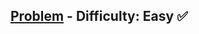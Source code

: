[Problem](https://www.hackerrank.com/challenges/the-birthday-bar/problem) - Difficulty: Easy :white_check_mark:
---
